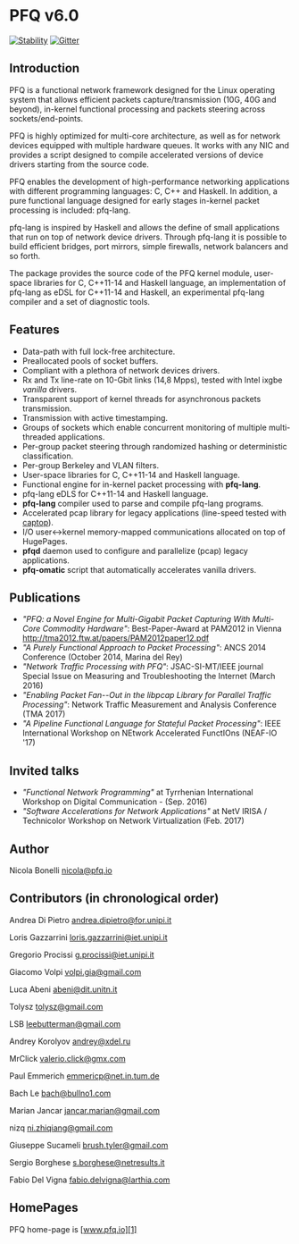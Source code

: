 PFQ v6.0 
========

[![Stability](https://img.shields.io/badge/stability-experimental-red.svg)](http://github.com/badges/stability-badges)
[![Gitter](https://badges.gitter.im/PFQ/pfq.svg)](https://gitter.im/PFQ/pfq?utm_source=badge&utm_medium=badge&utm_campaign=pr-badge)

Introduction
------------

PFQ is a functional network framework designed for the Linux operating system 
that allows efficient packets capture/transmission (10G, 40G and beyond), in-kernel
functional processing and packets steering across sockets/end-points.

PFQ is highly optimized for multi-core architecture, as well as for network devices 
equipped with multiple hardware queues. It works with any NIC and provides a script 
designed to compile accelerated versions of device drivers starting from the source 
code.

PFQ enables the development of high-performance networking applications with 
different programming languages: C, C++ and Haskell. In addition, a pure functional 
language designed for early stages in-kernel packet processing is included: pfq-lang.

pfq-lang is inspired by Haskell and allows the define of small applications that run
on top of network device drivers. Through pfq-lang it is possible to build efficient
bridges, port mirrors, simple firewalls, network balancers and so forth.

The package provides the source code of the PFQ kernel module, user-space libraries for C, 
C++11-14 and Haskell language, an implementation of pfq-lang as eDSL for C++11-14 and
Haskell, an experimental pfq-lang compiler and a set of diagnostic tools.


Features
--------

* Data-path with full lock-free architecture.
* Preallocated pools of socket buffers.
* Compliant with a plethora of network devices drivers.
* Rx and Tx line-rate on 10-Gbit links (14,8 Mpps), tested with Intel ixgbe _vanilla_ drivers.
* Transparent support of kernel threads for asynchronous packets transmission.
* Transmission with active timestamping.
* Groups of sockets which enable concurrent monitoring of multiple multi-threaded applications.
* Per-group packet steering through randomized hashing or deterministic classification.
* Per-group Berkeley and VLAN filters.
* User-space libraries for C, C++11-14 and Haskell language.
* Functional engine for in-kernel packet processing with **pfq-lang**.
* pfq-lang eDLS for C++11-14 and Haskell language.
* **pfq-lang** compiler used to parse and compile pfq-lang programs.
* Accelerated pcap library for legacy applications (line-speed tested with [captop][2]).
* I/O user<->kernel memory-mapped communications allocated on top of HugePages.
* **pfqd** daemon used to configure and parallelize (pcap) legacy applications.
* **pfq-omatic** script that automatically accelerates vanilla drivers.


Publications
------------

* _"PFQ: a Novel Engine for Multi-Gigabit Packet Capturing With Multi-Core Commodity Hardware"_: Best-Paper-Award at PAM2012 in Vienna http://tma2012.ftw.at/papers/PAM2012paper12.pdf
* _"A Purely Functional Approach to Packet Processing"_: ANCS 2014 Conference (October 2014, Marina del Rey) 
* _"Network Traffic Processing with PFQ"_: JSAC-SI-MT/IEEE journal Special Issue on Measuring and Troubleshooting the Internet (March 2016) 
* _"Enabling Packet Fan--Out in the libpcap Library for Parallel Traffic Processing"_: Network Traffic Measurement and Analysis Conference (TMA 2017)
* _"A Pipeline Functional Language for Stateful Packet Processing"_: IEEE International Workshop on NEtwork Accelerated FunctIOns (NEAF-IO '17)

Invited talks
-------------

* _"Functional Network Programming"_ at Tyrrhenian International Workshop on Digital Communication - (Sep. 2016)
* _"Software Accelerations for Network Applications"_ at NetV IRISA / Technicolor Workshop on Network Virtualization (Feb. 2017)

Author
------

Nicola Bonelli <nicola@pfq.io>  


Contributors (in chronological order)
-------------------------------------

Andrea Di Pietro <andrea.dipietro@for.unipi.it>  

Loris Gazzarrini <loris.gazzarrini@iet.unipi.it>  

Gregorio Procissi <g.procissi@iet.unipi.it>

Giacomo Volpi <volpi.gia@gmail.com>

Luca Abeni <abeni@dit.unitn.it>

Tolysz <tolysz@gmail.com>

LSB <leebutterman@gmail.com>

Andrey Korolyov <andrey@xdel.ru>

MrClick <valerio.click@gmx.com>

Paul Emmerich <emmericp@net.in.tum.de>

Bach Le <bach@bullno1.com>

Marian Jancar <jancar.marian@gmail.com>

nizq <ni.zhiqiang@gmail.com>

Giuseppe Sucameli <brush.tyler@gmail.com>

Sergio Borghese <s.borghese@netresults.it>

Fabio Del Vigna <fabio.delvigna@larthia.com>


HomePages
---------

PFQ home-page is [www.pfq.io][1]


[1]: http://www.pfq.io
[2]: https://github.com/awgn/captop
